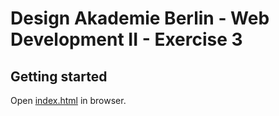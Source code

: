 # Design Akademie Berlin - Web Development II - Exercise 3
 
## Getting started
 
Open [index.html](index.html) in browser.     
    
